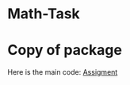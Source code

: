 # Math-Task

# Copy of package

Here is the main code:
[Assigment](https://github.com/Jankoetf/Math-Task/blob/main/BeeCool_Math_Assignment.ipynb)
